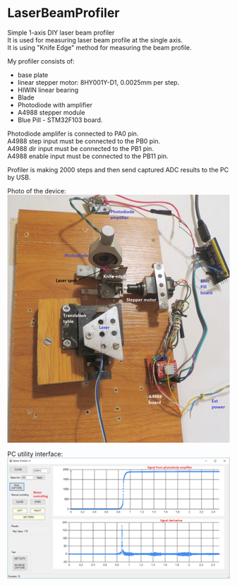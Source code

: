 # LaserBeamProfiler
Simple 1-axis DIY laser beam profiler  
It is used for measuring laser beam profile at the single axis.  
It is using "Knife Edge" method for measuring the beam profile.  
  
My profiler consists of: 
* base plate
* linear stepper motor: 8HY001Y-D1, 0.0025mm per step.  
* HIWIN linear bearing
* Blade
* Photodiode with amplifier
* A4988 stepper module
* Blue Pill - STM32F103 board.  
  
Photodiode amplifer is connected to PA0 pin.  
A4988 step input must be connected to the PB0 pin.  
A4988 dir input must be connected to the PB1 pin.  
A4988 enable input must be connected to the PB11 pin.  

Profiler is making 2000 steps and then send captured ADC results to the PC by USB.  
  
Photo of the device:
![Alt text](photo.jpg?raw=true "Image")  
  
PC utility interface:  
![Alt text](Screenshot.png?raw=true "Image")
